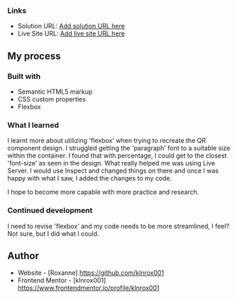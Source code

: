 
### Links

- Solution URL: [Add solution URL here](https://your-solution-url.com)
- Live Site URL: [Add live site URL here](https://your-live-site-url.com)

## My process

### Built with

- Semantic HTML5 markup
- CSS custom properties
- Flexbox


### What I learned

I learnt more about utilizing 'flexbox' when trying to recreate the QR component design. I struggled getting the 'paragraph' font to a suitable size within the container. I found that with percentage, I could get to the closest 'font-size' as seen in the design. What really helped me was using Live Server. I would use Inspect and changed things on there and once I was happy with what I saw, I added the changes to my code. 

 I hope to become more capable with more practice and research. 


### Continued development

I need to revise 'flexbox' and my code needs to be more streamlined, I feel? Not sure, but I did what I could. 

## Author

- Website - [Roxanne] https://github.com/klnrox001
- Frontend Mentor - [klnrox001] https://www.frontendmentor.io/profile/klnrox001

